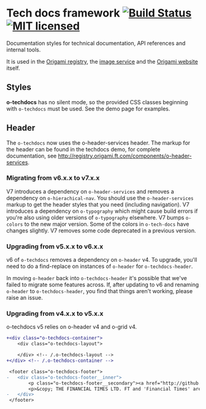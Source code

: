 # Tech docs framework  [![Build Status](https://circleci.com/gh/Financial-Times/o-techdocs.png?style=shield&circle-token=99a02a6c2729e1d54b46363ec0d8aa59cf0f9772)](https://circleci.com/gh/Financial-Times/o-techdocs) [![MIT licensed](https://img.shields.io/badge/license-MIT-blue.svg)](#licence)

Documentation styles for technical documentation, API references and internal tools.

It is used in the [Origami registry](http://registry.origami.ft.com), the [image service](http://image.webservices.ft.com/v1/) and the [Origami website](http://origami.ft.com) itself.

## Styles

__o-techdocs__ has no silent mode, so the provided CSS classes beginning with `o-techdocs` must be used. See the demo page for examples.

## Header

The `o-techdocs` now uses the o-header-services header. The markup for the header can be found in the techdocs demo, for complete documentation, see http://registry.origami.ft.com/components/o-header-services.

### Migrating from v6.x.x to v7.x.x

V7 introduces a dependency on `o-header-services` and removes a dependency on `o-hierachical-nav`. You should use the `o-header-services` markup to get the header styles that you need (including navigation).
V7 introduces a dependency on `o-typography` which might cause build errors if you're also using older versions of `o-typography` elsewhere.
V7 bumps `o-colors` to the new major version. Some of the colors in `o-tech-docs` have changes slightly.
V7 removes some code deprecated in a previous version.

### Upgrading from v5.x.x to v6.x.x

v6 of `o-techdocs` removes a dependency on `o-header` v4. To upgrade, you'll need to do a find-replace on instances of `o-header` for `o-techdocs-header`.

In moving `o-header` back into `o-techdocs-header` it's possible that we've failed to migrate some features across. If, after updating to v6 and renaming `o-header` to `o-techdocs-header`, you find that things aren't working, please raise an issue.

### Upgrading from v4.x.x to v5.x.x

o-techdocs v5 relies on o-header v4 and o-grid v4.

```diff
+<div class="o-techdocs-container">
 	<div class="o-techdocs-layout">

 	</div> <!-- /.o-techdocs-layout -->
+</div> <!-- /.o-techdocs-container -->

 <footer class="o-techdocs-footer">
-	<div class="o-techdocs-footer__inner">
 		<p class="o-techdocs-footer__secondary"><a href="http://github.com/financial-times/ft-origami">View project on GitHub</a></p>
 		<p>&copy; THE FINANCIAL TIMES LTD. FT and 'Financial Times' are trademarks of The Financial Times Ltd.</p>
-	</div>
 </footer>
```
